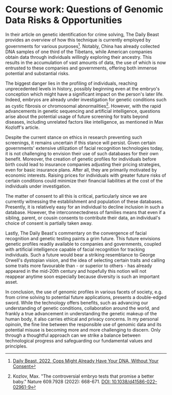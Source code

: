 # Course work: Questions of Genomic Data Risks & Opportunities

In their article on genetic identification for crime solving, The Daily Beast provides an overview of how this technique is currently employed by governments for various purposes[^1]. 
Notably, China has already collected DNA samples of one third of the Tibetans, while American companies obtain data through individuals willingly exploring their ancestry. 
This results in the accumulation of vast amounts of data, the use of which is now entrusted to these companies and governments, offering both immense potential and substantial risks.

The biggest danger lies in the profiling of individuals, reaching unprecedented levels in history, possibly beginning even at the embryo's conception which might have a significant impact on the person's later life.
Indeed, embryos are already under investigation for genetic conditions such as cystic fibrosis or chromosomal abnormalities[^2]. 
However, with the rapid advancements in genetic sequencing and artificial intelligence, questions arise about the potential usage of future screening for traits beyond diseases, including unrelated factors like intelligence, as mentioned in Max Kozloff's article.

Despite the current stance on ethics in research preventing such screenings, it remains uncertain if this stance will persist. 
Given certain governments' extensive utilization of facial recognition technologies today, it is not challenging to envision their use of such databases for their own benefit.
Moreover, the creation of genetic profiles for individuals before birth could lead to insurance companies adjusting their pricing strategies, even for basic insurance plans.
After all, they are primarily motivated by economic interests. 
Raising prices for individuals with greater future risks of certain conditions could minimize their financial liabilities at the cost of the individuals under investigation.

The matter of consent to all this is critical, particularly since we are currently witnessing the establishment and population of these databases. 
Presently, it is relatively easy for an individual to decline inclusion in such a database. 
However, the interconnectedness of families means that even if a sibling, parent, or cousin consents to contribute their data, an individual's choice of consent is partially taken away.

Lastly, The Daily Beast's commentary on the convergence of facial recognition and genetic testing paints a grim future. 
This future envisions genetic profiles readily available to companies and governments, coupled with artificial intelligence capable of facial recognition for tracking individuals.
Such a future would bear a striking resemblance to George Orwell's dystopian vision, and the idea of selecting certain traits and calling some traits more favourable than - or superior to others - has already appeared in the mid-20th century and hopefully this notion will not reappear anytime soon especially because diversity is such an important asset.

In conclusion, the use of genomic profiles in various facets of society, e.g. from crime solving to potential future applications, presents a double-edged sword.
While the technology offers benefits, such as advancing our understanding of genetic conditions, collaboration around the world, and frankly a true advancement in understanding the genetic makeup of the human body, it also carries ethical and privacy concerns.
In my personal opinoin, the fine line between the responsible use of genomic data and its potential misuse is becoming more and more challenging to discern. 
Only through a thoughtful approach can we strike a balance between technological progress and safeguarding our fundamental values and principles.



[^1]: [Daily Beast, 2022, Cops Might Already Have Your DNA, Without Your Consent](https://www.thedailybeast.com/cops-might-already-have-your-dna-without-your-consent)

[^2]: Kozlov, Max. "The controversial embryo tests that promise a better baby." Nature 609.7928 (2022): 668-671. [DOI: 10.1038/d41586-022-02961-9](https://doi.org/10.1038/d41586-022-02961-9)















